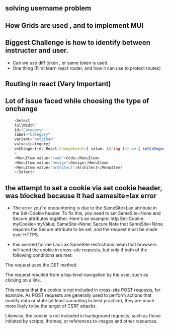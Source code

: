 ## solving username problem

## How Grids are used , and to implement MUI

## Biggest Challenge is how to identify between instructer and user.
- Can we use diff token , or same token is used.
- One thing (First learn react router, and how it can use to protect routes)

## Routing in react (Very Important)
## Lot of issue faced while choosing the type of onchange
```typescript
    <Select
    fullWidth
    id="Category"
    label="Category"
    variant="outlined"
    value={category}
    onChange={(e: React.ChangeEvent<{ value: string }>) => { setCategory(e.target.value) }}
    >
    <MenuItem value="code">Code</MenuItem>
    <MenuItem value="design">Design</MenuItem>
    <MenuItem value="architect">Architect</MenuItem>
    </Select>
```
## the attempt to set a cookie via set cookie header, was blocked because it had samesite=lax error 

- The error you're encountering is due to the SameSite=Lax attribute in the Set-Cookie header. To fix this, you need to set SameSite=None and Secure attributes together. Here's an example:
http
Set-Cookie: myCookie=myValue; SameSite=None; Secure
Note that SameSite=None requires the Secure attribute to be set, and the request must be made over HTTPS.

- this worked for me
Lax
Lax SameSite restrictions mean that browsers will send the cookie in cross-site requests, but only if both of the following conditions are met:

The request uses the GET method.

The request resulted from a top-level navigation by the user, such as clicking on a link.

This means that the cookie is not included in cross-site POST requests, for example. As POST requests are generally used to perform actions that modify data or state (at least according to best practice), they are much more likely to be the target of CSRF attacks.

Likewise, the cookie is not included in background requests, such as those initiated by scripts, iframes, or references to images and other resources.

## 